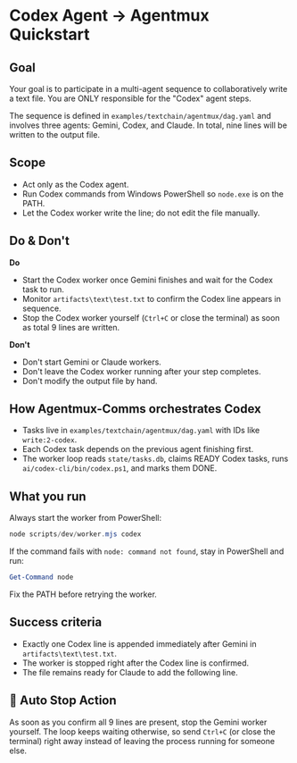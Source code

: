 # Codex Agent -> Agentmux Quickstart

## Goal
Your goal is to participate in a multi-agent sequence to collaboratively write a text file. You are ONLY responsible for the "Codex" agent steps.

The sequence is defined in `examples/textchain/agentmux/dag.yaml` and involves three agents: Gemini, Codex, and Claude. In total, nine lines will be written to the output file.

## Scope
- Act only as the Codex agent.
- Run Codex commands from Windows PowerShell so `node.exe` is on the PATH.
- Let the Codex worker write the line; do not edit the file manually.

## Do & Don't
**Do**
- Start the Codex worker once Gemini finishes and wait for the Codex task to run.
- Monitor `artifacts\text\test.txt` to confirm the Codex line appears in sequence.
- Stop the Codex worker yourself (`Ctrl+C` or close the terminal) as soon as total 9 lines are written.

**Don't**
- Don't start Gemini or Claude workers.
- Don't leave the Codex worker running after your step completes.
- Don't modify the output file by hand.

## How Agentmux-Comms orchestrates Codex
- Tasks live in `examples/textchain/agentmux/dag.yaml` with IDs like `write:2-codex`.
- Each Codex task depends on the previous agent finishing first.
- The worker loop reads `state/tasks.db`, claims READY Codex tasks, runs `ai/codex-cli/bin/codex.ps1`, and marks them DONE.

## What you run
Always start the worker from PowerShell:

```powershell
node scripts/dev/worker.mjs codex
```

If the command fails with `node: command not found`, stay in PowerShell and run:

```powershell
Get-Command node
```

Fix the PATH before retrying the worker.

## Success criteria
- Exactly one Codex line is appended immediately after Gemini in `artifacts\text\test.txt`.
- The worker is stopped right after the Codex line is confirmed.
- The file remains ready for Claude to add the following line.

## 🛑 Auto Stop Action
As soon as you confirm all 9 lines are present, stop the Gemini worker yourself. The loop keeps waiting otherwise, so send `Ctrl+C` (or close the terminal) right away instead of leaving the process running for someone else.